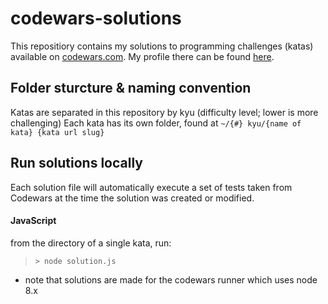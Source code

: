 # codewars-solutions
This repositiory contains my solutions to programming challenges (katas) available on [codewars.com](https://www.codewars.com). My profile there can be found [here](https://www.codewars.com/users/3oirtiger).

## Folder sturcture & naming convention
Katas are separated in this repository by kyu (difficulty level; lower is more challenging)
Each kata has its own folder, found at `~/{#} kyu/{name of kata} {kata url slug}`

## Run solutions locally
Each solution file will automatically execute a set of tests taken from Codewars at the time the solution was created or modified.
#### JavaScript
from the directory of a single kata, run:
> ```> node solution.js```
* note that solutions are made for the codewars runner which uses node 8.x